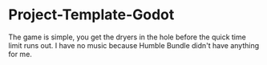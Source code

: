 # Project-Template-Godot
The game is simple, you get the dryers in the hole before the quick time limit runs out. I have no music because Humble Bundle didn't have anything for me.
